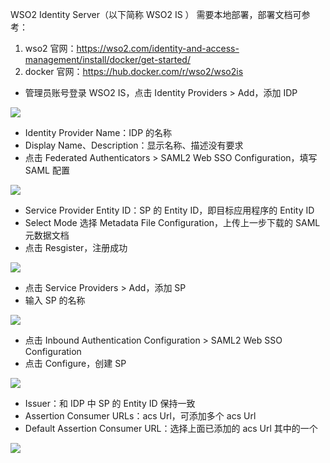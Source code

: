 <IntegrationDetailCard :title="`配置 WSO2 Identity Server`">

WSO2 Identity Server（以下简称 WSO2 IS ） 需要本地部署，部署文档可参考：
1. wso2 官网：https://wso2.com/identity-and-access-management/install/docker/get-started/
2. docker 官网：https://hub.docker.com/r/wso2/wso2is

- 管理员账号登录 WSO2 IS，点击 Identity Providers &gt; Add，添加 IDP

![](~@imagesZhCn/integration/wso2-is/2-1.png)

- Identity Provider Name：IDP 的名称
- Display Name、Description：显示名称、描述没有要求
- 点击 Federated Authenticators &gt; SAML2 Web SSO Configuration，填写 SAML 配置

![](~@imagesZhCn/integration/wso2-is/2-2.png)

- Service Provider Entity ID：SP 的 Entity ID，即目标应用程序的 Entity ID
- Select Mode 选择 Metadata File Configuration，上传上一步下载的 SAML 元数据文档
- 点击 Resgister，注册成功

![](~@imagesZhCn/integration/wso2-is/2-3.png)

- 点击 Service Providers &gt; Add，添加 SP
- 输入 SP 的名称

![](~@imagesZhCn/integration/wso2-is/2-4.png)

- 点击 Inbound Authentication Configuration &gt; SAML2 Web SSO Configuration
- 点击 Configure，创建 SP

![](~@imagesZhCn/integration/wso2-is/2-5.png)

- Issuer：和 IDP 中 SP 的 Entity ID 保持一致
- Assertion Consumer URLs：acs Url，可添加多个 acs Url
- Default Assertion Consumer URL：选择上面已添加的 acs Url 其中的一个

![](~@imagesZhCn/integration/wso2-is/2-6.png)


</IntegrationDetailCard>